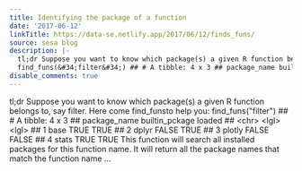```yaml
---
title: Identifying the package of a function
date: '2017-06-12'
linkTitle: https://data-se.netlify.app/2017/06/12/finds_funs/
source: sesa blog
description: |-
  tl;dr Suppose you want to know which package(s) a given R function belongs to, say filter. Here come find_funsto help you:
  find_funs(&#34;filter&#34;) ## # A tibble: 4 x 3 ## package_name builtin_pckage loaded ## &lt;chr&gt; &lt;lgl&gt; &lt;lgl&gt; ## 1 base TRUE TRUE ## 2 dplyr FALSE TRUE ## 3 plotly FALSE FALSE ## 4 stats TRUE TRUE This function will search all installed packages for this function name. It will return all the package names that match the function name ...
disable_comments: true
---
```

tl;dr Suppose you want to know which package(s) a given R function belongs to, say filter. Here come find_funsto help you:
find_funs(&#34;filter&#34;) ## # A tibble: 4 x 3 ## package_name builtin_pckage loaded ## &lt;chr&gt; &lt;lgl&gt; &lt;lgl&gt; ## 1 base TRUE TRUE ## 2 dplyr FALSE TRUE ## 3 plotly FALSE FALSE ## 4 stats TRUE TRUE This function will search all installed packages for this function name. It will return all the package names that match the function name ...